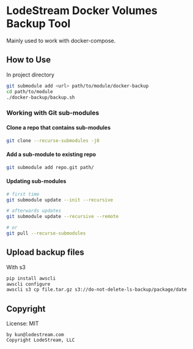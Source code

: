 LodeStream Docker Volumes Backup Tool
====

Mainly used to work with docker-compose.

## How to Use

In project directory

```bash
git submodule add <url> path/to/module/docker-backup
cd path/to/module
./docker-backup/backup.sh
```

### Working with Git sub-modules

#### Clone a repo that contains sub-modules

```bash
git clone --recurse-submodules -j8
```

#### Add a sub-module to existing repo

```bash
git submodule add repo.git path/
```

#### Updating sub-modules

```bash
# first time
git submodule update --init --recursive

# afterwards updates
git submodule update --recursive --remote

# or
git pull --recurse-submodules
```

## Upload backup files

With s3

```bash
pip install awscli
awscli configure
awscli s3 cp file.tar.gz s3://do-not-delete-ls-backup/package/date
```

## Copyright

License: MIT

```
by kun@lodestream.com
Copyright LodeStream, LLC
```
